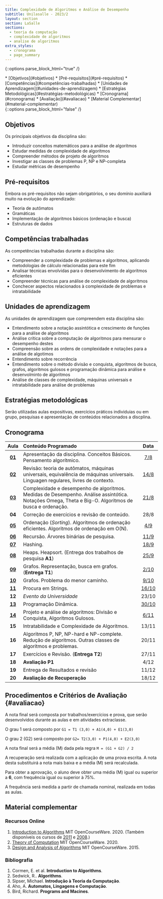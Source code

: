 ```yaml
---
title: Complexidade de Algoritmos e Análise de Desempenho
subtitle: Unilasalle - 2023/2
layout: section
section: LaSalle
sections:
  - teoria da computação
  - complexidade de algoritmos
  - analise de algoritmos
extra_styles:
  - cronograma
  - page_summary
---
```


{::options parse_block_html="true" /}
<div id="page_summary">
* [Objetivos](#objetivos)
* [Pré-requisitos](#pré-requisitos)
* [Competências](#competências-trabalhadas)
* [Unidades de Aprendizagem](#unidades-de-aprendizagem)
* [Estratégias Metodológicas](#estratégias-metodológicas)
* [Cronograma](#cronograma) 
* [Avaliação](#avaliacao)
* [Material Complementar](#material-complementar)
</div>
{::options parse_block_html="false" /}

## Objetivos

Os principais objetivos da disciplina são:

* Introduzir conceitos matemáticos para a análise de algoritmos
* Estudar medidas de complexidade de algoritmos
* Compreender métodos de projeto de algoritmos
* Investigar as classes de problemas P, NP e NP-completa
* Estudar métricas de desempenho


## Pré-requisitos

Embora os pré-requisitos não sejam obrigatórios, o seu domínio auxiliará muito na evolução do aprendizado:

* Teoria de autômatos
* Gramáticas
* Implementação de algoritmos básicos (ordenação e busca)
* Estruturas de dados


## Competências trabalhadas

As competências trabalhadas durante a disciplina são:

* Compreender a complexidade de problemas e algoritmos, aplicando metodologias de cálculo relacionadas para este fim
* Analisar técnicas envolvidas para o desenvolvimento de algoritmos eficientes
* Compreender técnicas para análise de complexidade de algoritmos
* Conchecer aspectos relacionados à complexidade de problemas e intratabilidade


## Unidades de aprendizagem

As unidades de aprendizagem que compreendem esta disciplina são:

* Entendimento sobre a notação assintótica e crescimento de funções para a análise de algoritmos
* Análise crítica sobre a computação de algoritmos para mensurar o desempenho destes
* Compreensão sobre as ordens de complexidade e notações para a análise de algotimos
* Entendimento sobre recorrência
* Entendimento sobre o método divisão e conquista, algoritmos de busca, grafos, algoritmos gulosos e programação dinâmica para análise e desenvolminto de algoritmos
* Análise de classes de complexidade, máquinas universais e intratabilidade para análise de problemas


## Estratégias metodológicas

Serão utilizadas aulas expositivas, exercícios práticos individuias ou em grupo, pesquisas e apresentação de conteúdos relacionados a discplina.


## Cronograma

| Aula | Conteúdo Programado | Data |
| :--: | :------------------ | :--: |
| [**01**](lectures/analise-algoritmos/lecture-01) | Apresentação da disciplina. Conceitos Básicos. Pensamento algorítmico. | [7/8](lectures/analise-algoritmos/lecture-01) |
| [**02**](lectures/analise-algoritmos/lecture-02) | Revisão: teoria de autômatos, máquinas universais, equivalência de máquinas universais. Linguagen regulares, livres de contexto. | [14/8](lectures/analise-algoritmos/lecture-02) |
| [**03**](lectures/analise-algoritmos/lecture-03) | Complexidade e desempenho de algoritmos. Medidas de Desempenho. Análise assintótica. Notações Omega, Theta e Big-O. Algoritmos de busca e ordenação. | [21/8](lectures/analise-algoritmos/lecture-03) |
| **04** | Correção de exercícios e revisão de conteúdo. | 28/8 |
| [**05**](lectures/analise-algoritmos/lecture-05) | Ordenação (_Sorting_). Algoritmos de ordenação eficientes. Algoritmos de ordenação em O(N). | [4/9](lectures/analise-algoritmos/lecture-05) |
| [**06**](lectures/analise-algoritmos/lecture-06) | Recursão. Árvores binárias de pesquisa. | [11/9](lectures/analise-algoritmos/lecture-06) |
| [**07**](lectures/analise-algoritmos/lecture-07) | Hashing. | [18/9](lectures/analise-algoritmos/lecture-07) |
| [**08**](lectures/analise-algoritmos/lecture-08) | Heaps. Heapsort. (Entrega dos trabalhos de pesquisa **A1**) | [25/9](lectures/analise-algoritmos/lecture-08) |
| [**09**](lectures/analise-algoritmos/lecture-09) | Grafos. Representação, busca em grafos. (**Entrega T1**) | [2/10](lectures/analise-algoritmos/lecture-09) |
| [**10**](lectures/analise-algoritmos/lecture-10) | Grafos. Problema do menor caminho. | [9/10](lectures/analise-algoritmos/lecture-10) |
| [**11**](lectures/analise-algoritmos/lecture-11) | Procura em Strings. | [16/10](lectures/analise-algoritmos/lecture-11) |
| **12** | _Evento da Universidade_ | 23/10 |
| [**13**](lectures/analise-algoritmos/lecture-13) | Programação Dinâmica. | [30/10](lectures/analise-algoritmos/lecture-13) |
| [**14**](lectures/analise-algoritmos/lecture-14) | Projeto e análise de algoritmos: Divisão e Conquista, Algoritmos Gulosos. | [6/11](lectures/analise-algoritmos/lecture-14) |
| **15** | Intratabilidade e Complexidade de Algoritmos. | 13/11 |
| **16** | Algoritmos P, NP, NP-hard e NP-complete. Redução de algoritmos. Outras classes de algoritmos e problemas. | 20/11 |
| **17** | Exercícios e Revisão. (**Entrega T2**) | 27/11 |
| **18** | **Avaliação P1** | 4/12 |
| **19** | Entrega de Resultados e revisão | 11/12 |
| **20** | **Avaliação de Recuperação** | 18/12 |


## Procedimentos e Critérios de Avaliação {#avaliacao}

A nota final será composta por trabalhos/exercícios e prova, que serão desenvolvidos durante as aulas e em atividades extraclasse.

O grau 1 será composto por `G1 = T1 (3,0) + A1(4,0) + E1(3,0)`

O grau 2 (G2) será composto por `G2= T2(3,0) + P1(4,0) + E2(3,0)`

A nota final será a média (M) dada pela regra `M = (G1 + G2) / 2`

A recuperação será realizada com a aplicação de uma prova escrita. A nota desta substituirá a nota mais baixa e a média (M) será recalculada.

Para obter a aprovação, o aluno deve obter uma média (M) igual ou superior a **6**, com frequência igual ou superior à 75%.

A frequência será medida a partir de chamada nominal, realizada em todas as aulas.


## Material complementar

### Recursos Online

1. [Introduction to Algorithms](https://ocw.mit.edu/courses/6-006-introduction-to-algorithms-spring-2020/resources/lecture-videos/) MIT OpenCourseWare. 2020. (Também disponíveis os cursos de [2011](https://ocw.mit.edu/courses/6-006-introduction-to-algorithms-fall-2011/) e [2008](https://ocw.mit.edu/courses/6-006-introduction-to-algorithms-spring-2008/).)
2. [Theory of Computation](https://ocw.mit.edu/courses/18-404j-theory-of-computation-fall-2020) MIT OpenCourseWare. 2020.
3. [Design and Analysis of Algorithms](https://ocw.mit.edu/courses/6-046j-design-and-analysis-of-algorithms-spring-2015) MIT OpenCourseWare. 2015.

### Bibliografia

1. Cormen, E. et al. **Introduction to Algorithms**.
2. Sedwick, R.. **Algorithms**.
3. Sipser, Michael. **Introdução à Teoria da Computação**.
4. Aho, A. **Automatos, Lingagens e Computação**.
5. Bird, Richard. **Programs and Macines**.
